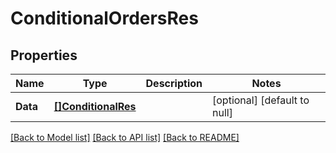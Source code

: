# ConditionalOrdersRes

## Properties
Name | Type | Description | Notes
------------ | ------------- | ------------- | -------------
**Data** | [**[]ConditionalRes**](ConditionalRes.md) |  | [optional] [default to null]

[[Back to Model list]](../README.md#documentation-for-models) [[Back to API list]](../README.md#documentation-for-api-endpoints) [[Back to README]](../README.md)


